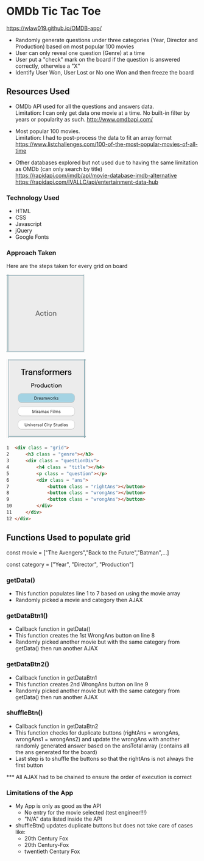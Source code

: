 # OMDb Tic Tac Toe
https://wlaw019.github.io/OMDB-app/

* Randomly generate questions under three categories (Year, Director and Production) based on most popular 100 movies
* User can only reveal one question (Genre) at a time
* User put a "check" mark on the board if the question is answered correctly, otherwise a "X"
* Identify User Won, User Lost or No one Won and then freeze the board

## Resources Used

* OMDb API used for all the questions and answers data.  
Limitation: I can only get data one movie at a time.  No built-in filter by years or popularity as such.
http://www.omdbapi.com/

* Most popular 100 movies.         
Limitation: I had to post-process the data to fit an array format       
https://www.listchallenges.com/100-of-the-most-popular-movies-of-all-time

* Other databases explored but not used due to having the same limitation as OMDb (can only search by title)  
https://rapidapi.com/imdb/api/movie-database-imdb-alternative        
https://rapidapi.com/IVALLC/api/entertainment-data-hub


### Technology Used
* HTML
* CSS   
* Javascript
* jQuery  
* Google Fonts

### Approach Taken
Here are the steps taken for every grid on board

![grid genre](img/genre.png)

![grid data](img/gridData.png)

```html
1  <div class = "grid">
2      <h3 class = "genre"></h3>
3      <div class = "questionDiv">
4          <h4 class = "title"></h4>
5          <p class = "question"></p>
6          <div class = "ans">
7              <button class = "rightAns"></button>
8              <button class = "wrongAns"></button>
9              <button class = "wrongAns"></button>
10         </div>
11     </div>
12 </div>
```
## Functions Used to populate grid
const movie = ["The Avengers","Back to the Future","Batman",...]

const category = ["Year", "Director", "Production"]

### getData()
* This function populates line 1 to 7 based on using the movie array
* Randomly picked a movie and category then AJAX

### getDataBtn1()
* Callback function in getData()
* This function creates the 1st WrongAns button on line 8
* Randomly picked another movie but with the same category from getData() then run another AJAX

### getDataBtn2()
* Callback function in getDataBtn1
* This function creates 2nd WrongAns button on line 9
* Randomly picked another movie but with the same category from getData() then run another AJAX

### shuffleBtn()
* Callback function in getDataBtn2
* This function checks for duplicate buttons (rightAns = wrongAns, wrongAns1 = wrongAns2) and update the wrongAns with another randomly generated answer based on the ansTotal array (contains all the ans generated for the board)
* Last step is to shuffle the buttons so that the rightAns is not always the first button

*** All AJAX had to be chained to ensure the order of execution is correct

### Limitations of the App
* My App is only as good as the API
    * No entry for the movie selected (test engineer!!!)
    * "N/A" data listed inside the API
* shuffleBtn() updates duplicate buttons but does not take care of cases like:
  * 20th Century Fox
  * 20th Century-Fox
  * twentieth Century Fox
